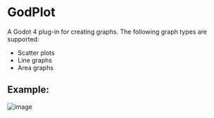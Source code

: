 # GodPlot
A Godot 4 plug-in for creating graphs. The following graph types are supported:
- Scatter plots
- Line graphs
- Area graphs

## Example: 
![image](https://github.com/user-attachments/assets/cde1b6cf-b063-43cc-8615-6dc3d360d47f)
